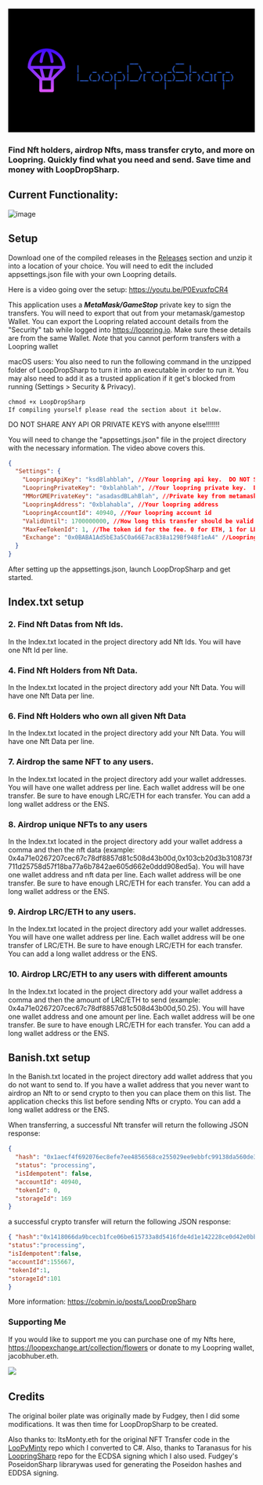 ![](https://github.com/cobmin/LoopDropSharp/blob/Development/GitHubBanner.png)
### Find Nft holders, airdrop Nfts, mass transfer cryto, and more on Loopring. Quickly find what you need and send. Save time and money with LoopDropSharp.    

## Current Functionality:

![image](https://user-images.githubusercontent.com/97369738/190919395-be77ff4f-2bd8-4281-9a13-4e5e2b8df3b3.png)

## Setup

Download one of the compiled releases in the [Releases](https://github.com/cobmin/LoopDropSharp/releases) section and unzip it into a location of your choice. You will need to edit the included appsettings.json file with your own Loopring details. 

Here is a video going over the setup: https://youtu.be/P0EvuxfpCR4

This application uses a ***MetaMask/GameStop*** private key to sign the transfers. You will need to export that out from your metamask/gamestop Wallet. You can export the Loopring related account details from the "Security" tab while logged into https://loopring.io. Make sure these details are from the same Wallet. *Note* that you cannot perform transfers with a Loopring wallet

macOS users: You also need to run the following command in the unzipped folder of LoopDropSharp to turn it into an executable in order to run it. You may also need to add it as a trusted application if it get's blocked from running (Settings > Security & Privacy).

```
chmod +x LoopDropSharp
If compiling yourself please read the section about it below.
```
DO NOT SHARE ANY API OR PRIVATE KEYS with anyone else!!!!!!! 

You will need to change the "appsettings.json" file in the project directory with the necessary information. The video above covers this. 

```json
{
  "Settings": {
    "LoopringApiKey": "ksdBlahblah", //Your loopring api key.  DO NOT SHARE THIS AT ALL.
    "LoopringPrivateKey": "0xblahblah", //Your loopring private key.  DO NOT SHARE THIS AT ALL.
    "MMorGMEPrivateKey": "asadasdBLahBlah", //Private key from metamask. DO NOT SHARE THIS AT ALL.
    "LoopringAddress": "0xblahabla", //Your loopring address
    "LoopringAccountId": 40940, //Your loopring account id
    "ValidUntil": 1700000000, //How long this transfer should be valid for. Shouldn't have to change this value
    "MaxFeeTokenId": 1, //The token id for the fee. 0 for ETH, 1 for LRC
    "Exchange": "0x0BABA1Ad5bE3a5C0a66E7ac838a129Bf948f1eA4" //Loopring Exchange address
  }
}
```
After setting up the appsettings.json, launch LoopDropSharp and get started.

## Index.txt setup

### 2. Find Nft Datas from Nft Ids.
In the Index.txt located in the project directory add Nft Ids. You will have one Nft Id per line.

### 4. Find Nft Holders from Nft Data.
In the Index.txt located in the project directory add your Nft Data. You will have one Nft Data per line.

### 6. Find Nft Holders who own all given Nft Data
In the Index.txt located in the project directory add your Nft Data. You will have one Nft Data per line.

### 7. Airdrop the same NFT to any users.
In the Index.txt located in the project directory add your wallet addresses. You will have one wallet address per line. Each wallet address will be one transfer. Be sure to have enough LRC/ETH for each transfer. You can add a long wallet address or the ENS.

### 8. Airdrop unique NFTs to any users
In the Index.txt located in the project directory add your wallet address a comma and then the nft data (example: 0x4a71e0267207cec67c78df8857d81c508d43b00d,0x103cb20d3b310873f711d25758d57f18ba77a6b7842ae605d662e0ddd908ed5a). You will have one wallet address and nft data per line. Each wallet address will be one transfer. Be sure to have enough LRC/ETH for each transfer. You can add a long wallet address or the ENS.

### 9. Airdrop LRC/ETH to any users.
In the Index.txt located in the project directory add your wallet addresses. You will have one wallet address per line. Each wallet address will be one transfer of LRC/ETH. Be sure to have enough LRC/ETH for each transfer. You can add a long wallet address or the ENS.

### 10. Airdrop LRC/ETH to any users with different amounts
In the Index.txt located in the project directory add your wallet address a comma and then the amount of LRC/ETH to send (example: 0x4a71e0267207cec67c78df8857d81c508d43b00d,50.25). You will have one wallet address and one amount per line. Each wallet address will be one transfer. Be sure to have enough LRC/ETH for each transfer. You can add a long wallet address or the ENS.

## Banish.txt setup
In the Banish.txt located in the project directory add wallet address that you do not want to send to. If you have a wallet address that you never want to airdrop an Nft to or send crypto to then you can place them on this list. The application checks this list before sending Nfts or crypto. You can add a long wallet address or the ENS.

When transferring, a successful Nft transfer will return the following JSON response:

```json
{
  "hash": "0x1aecf4f692076ec8efe7ee4856568ce255029ee9ebbfc99138da560de353e4ac",
  "status": "processing",
  "isIdempotent": false,
  "accountId": 40940,
  "tokenId": 0,
  "storageId": 169
}
```
a successful crypto transfer will return the following JSON response:

```json
{ "hash":"0x1418066da9bcecb1fce06be615733a8d5416fde4d1e142228ce0d42e0bb415eb",
"status":"processing",
"isIdempotent":false,
"accountId":155667,
"tokenId":1,
"storageId":101
}
```

More information: https://cobmin.io/posts/LoopDropSharp

### Supporting Me
If you would like to support me you can purchase one of my Nfts here, https://loopexchange.art/collection/flowers or donate to my Loopring wallet, jacobhuber.eth.

<img src="https://user-images.githubusercontent.com/97369738/189735788-5ca5ff22-3e28-4c2d-9185-b1121d78a6e2.jpeg" width="150" />

## Credits
The original boiler plate was originally made by Fudgey, then I did some modifications. It was then time for LoopDropSharp to be created.

Also thanks to:
ItsMonty.eth for the original NFT Transfer code in the [LooPyMinty](https://github.com/Montspy/LooPyMinty) repo which I converted to C#.
Also, thanks to Taranasus for his [LoopringSharp](https://github.com/taranasus/LoopringSharp) repo for the ECDSA signing which I also used.
Fudgey's PoseidonSharp librarywas used for generating the Poseidon hashes and EDDSA signing.
